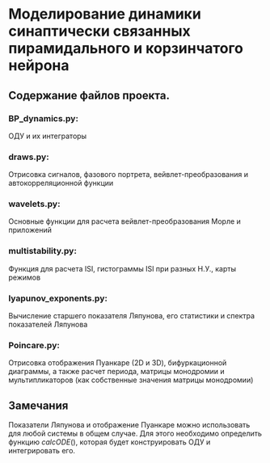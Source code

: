 # Моделирование динамики синаптически связанных пирамидального и корзинчатого нейрона

## Содержание файлов проекта.

### BP_dynamics.py:
ОДУ и их интеграторы

### draws.py:
Отрисовка сигналов, фазового портрета, вейвлет-преобразования и автокорреляционной функции

### wavelets.py: 
Основные функции для расчета вейвлет-преобразования Морле и приложений 

### multistability.py:
Функция для расчета ISI, гистограммы ISI при разных Н.У., карты режимов

### lyapunov_exponents.py:
Вычисление старшего показателя Ляпунова, его статистики и спектра показателей Ляпунова

### Poincare.py:
Отрисовка отображения Пуанкаре (2D и 3D), бифуркационной диаграммы, а также расчет периода, матрицы монодромии и мультипликаторов (как собственные значения матрицы монодромии)



## Замечания
Показатели Ляпунова и отображение Пуанкаре можно использовать для любой системы в общем случае. Для этого необходимо определить функцию $calcODE()$, которая будет конструировать ОДУ и интегрировать его.
